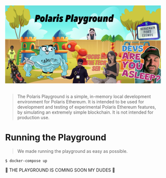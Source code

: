 ![](../docs/web/public/playground.png)
&nbsp;

> The Polaris Playground is a simple, in-memory local development environment for Polaris Ethereum. It is intended to be used for development and testing of experimental Polaris Ethereum features, by simulating an extremely simple blockchain. It is not intended for production use.

# Running the Playground

> We made running the playground as easy as possible.

```
$ docker-compose up
```

🚧 THE PLAYGROUND IS COMING SOON MY DUDES 🚧